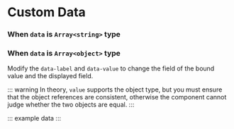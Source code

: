 # Custom Data

### When `data` is `Array<string>` type

<example :value="example1"></example>

### When `data` is `Array<object>` type

Modify the `data-label` and `data-value` to change the field of the bound value and the displayed field.

<example :value="example2"></example>

::: warning
  In theory, `value` supports the object type, but you must ensure that the object references are consistent, otherwise the component cannot judge whether the two objects are equal.
:::

::: example data :::